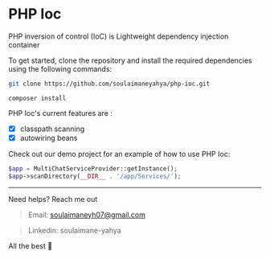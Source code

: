 # PHP Ioc

PHP inversion of control (IoC) is Lightweight dependency injection container 

To get started, clone the repository and install the required dependencies using the following commands:

```sh
git clone https://github.com/soulaimaneyahya/php-ioc.git
```

```composer
composer install
```

PHP Ioc's current features are :

* [x] classpath scanning
* [x] autowiring beans

Check out our demo project for an example of how to use PHP Ioc:

```php
$app = MultiChatServiceProvider::getInstance();
$app->scanDirectory(__DIR__ . '/app/Services/');
```

---

Need helps? Reach me out

> Email: soulaimaneyh07@gmail.com

> Linkedin: soulaimane-yahya

All the best :beer:
